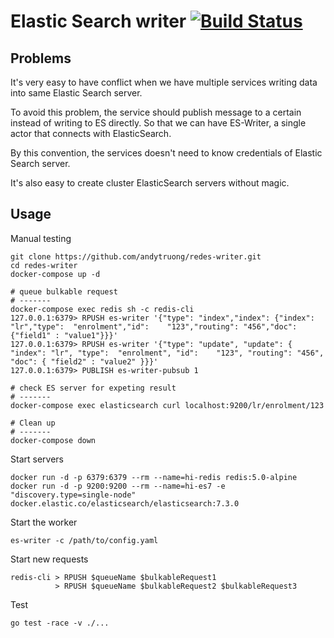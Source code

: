 Elastic Search writer [![Build Status](https://travis-ci.org/andytruong/redes-writer.svg?branch=7.x)](https://travis-ci.org/andytruong/redes-writer)
====

## Problems

It's very easy to have conflict when we have multiple services writing data into same Elastic Search server.

To avoid this problem, the service should publish message to a certain instead of writing to ES directly. So 
that we can have ES-Writer, a single actor that connects with ElasticSearch.

By this convention, the services doesn't need to know credentials of Elastic Search server.

It's also easy to create cluster ElasticSearch servers without magic.

## Usage

Manual testing

    git clone https://github.com/andytruong/redes-writer.git
    cd redes-writer
    docker-compose up -d
    
    # queue bulkable request
    # -------
    docker-compose exec redis sh -c redis-cli
    127.0.0.1:6379> RPUSH es-writer '{"type": "index","index": {"index": "lr","type":  "enrolment","id":    "123","routing": "456","doc": {"field1" : "value1"}}}'
    127.0.0.1:6379> RPUSH es-writer '{"type": "update", "update": { "index": "lr", "type":  "enrolment", "id":    "123", "routing": "456", "doc": { "field2" : "value2" }}}'
    127.0.0.1:6379> PUBLISH es-writer-pubsub 1
    
    # check ES server for expeting result
    # -------
    docker-compose exec elasticsearch curl localhost:9200/lr/enrolment/123
    
    # Clean up
    # -------
    docker-compose down

Start servers

    docker run -d -p 6379:6379 --rm --name=hi-redis redis:5.0-alpine
    docker run -d -p 9200:9200 --rm --name=hi-es7 -e "discovery.type=single-node"  docker.elastic.co/elasticsearch/elasticsearch:7.3.0

Start the worker

    es-writer -c /path/to/config.yaml

Start new requests

    redis-cli > RPUSH $queueName $bulkableRequest1
              > RPUSH $queueName $bulkableRequest2 $bulkableRequest3

Test
    
    go test -race -v ./...
